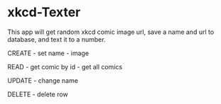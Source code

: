 # xkcd-Texter

This app will get random xkcd comic image url, 
save a name and url to database, 
and text it to a number.

CREATE
	- set name
	- image

READ
	- get comic by id
	- get all comics

UPDATE
	- change name

DELETE
	- delete row